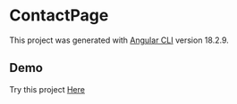 # ContactPage

This project was generated with [Angular CLI](https://github.com/angular/angular-cli) version 18.2.9.

## Demo

Try this project  [Here](https://mcastig.github.io/contact-page/)

